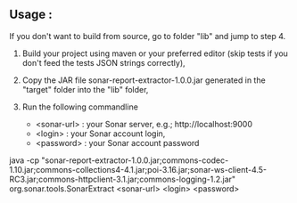 
## Usage :

If you don't want to build from source, go to folder "lib" and jump to step 4. 

1. Build your project using maven or your preferred editor (skip tests if you don't feed the tests JSON strings correctly),
   
2. Copy the JAR file  sonar-report-extractor-1.0.0.jar generated in the "target" folder into the "lib" folder,
4. Run the following commandline 
    - &lt;sonar-url&gt; : your Sonar server, e.g.; http://localhost:9000
    - &lt;login&gt; : your Sonar account login,
    - &lt;password&gt; : your Sonar account password
  
java -cp "sonar-report-extractor-1.0.0.jar;commons-codec-1.10.jar;commons-collections4-4.1.jar;poi-3.16.jar;sonar-ws-client-4.5-RC3.jar;commons-httpclient-3.1.jar;commons-logging-1.2.jar" org.sonar.tools.SonarExtract &lt;sonar-url&gt; &lt;login&gt; &lt;password&gt;



